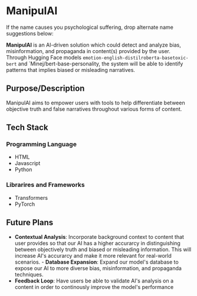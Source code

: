 # ManipulAI

If the name causes you psychological suffering, drop alternate name suggestions below:

**ManipulAI** is an AI-driven solution which could detect and analyze bias, misinformation, and propaganda in content(s) provided by the user. Through Hugging Face models `emotion-english-distilroberta-basetoxic-bert` and `Minej/bert-base-personality, the system will be able to identify patterns that implies biased or misleading narratives. 

## Purpose/Description 
ManipulAI aims to empower users with tools to help differentiate between objective truth and false narratives throughout various forms of content. 

## Tech Stack 

### Programming Language 
- HTML
- Javascript
- Python
  
### Librarires and Frameworks
- Transformers
- PyTorch

## Future Plans
- **Contextual Analysis**: Incorporate background context to content that user provides so that our AI has a higher accurarcy in distinguishing between objectively truth and biased or misleading information. This will increase AI's accurarcy and make it more relevant for real-world scenarios. - **Database Expansion**: Expand our model's database to expose our AI to more diverse bias, misinformation, and propaganda techniques.
- **Feedback Loop**: Have users be able to validate AI's analysis on a content in order to continously improve the model's performance 

